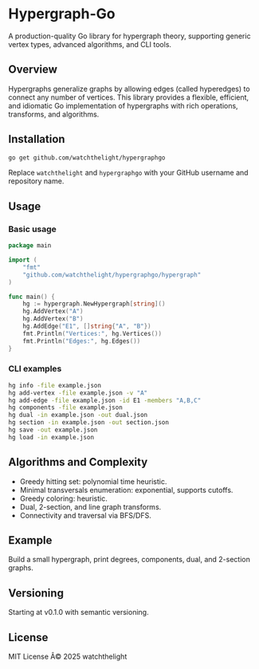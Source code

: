 # Hypergraph-Go

A production-quality Go library for hypergraph theory, supporting generic vertex types, advanced algorithms, and CLI tools.

## Overview

Hypergraphs generalize graphs by allowing edges (called hyperedges) to connect any number of vertices. This library provides a flexible, efficient, and idiomatic Go implementation of hypergraphs with rich operations, transforms, and algorithms.

## Installation

```bash
go get github.com/watchthelight/hypergraphgo
```

Replace `watchthelight` and `hypergraphgo` with your GitHub username and repository name.

## Usage

### Basic usage

```go
package main

import (
    "fmt"
    "github.com/watchthelight/hypergraphgo/hypergraph"
)

func main() {
    hg := hypergraph.NewHypergraph[string]()
    hg.AddVertex("A")
    hg.AddVertex("B")
    hg.AddEdge("E1", []string{"A", "B"})
    fmt.Println("Vertices:", hg.Vertices())
    fmt.Println("Edges:", hg.Edges())
}
```

### CLI examples

```bash
hg info -file example.json
hg add-vertex -file example.json -v "A"
hg add-edge -file example.json -id E1 -members "A,B,C"
hg components -file example.json
hg dual -in example.json -out dual.json
hg section -in example.json -out section.json
hg save -out example.json
hg load -in example.json
```

## Algorithms and Complexity

- Greedy hitting set: polynomial time heuristic.
- Minimal transversals enumeration: exponential, supports cutoffs.
- Greedy coloring: heuristic.
- Dual, 2-section, and line graph transforms.
- Connectivity and traversal via BFS/DFS.

## Example

Build a small hypergraph, print degrees, components, dual, and 2-section graphs.

## Versioning

Starting at v0.1.0 with semantic versioning.

## License

MIT License Â© 2025 watchthelight
